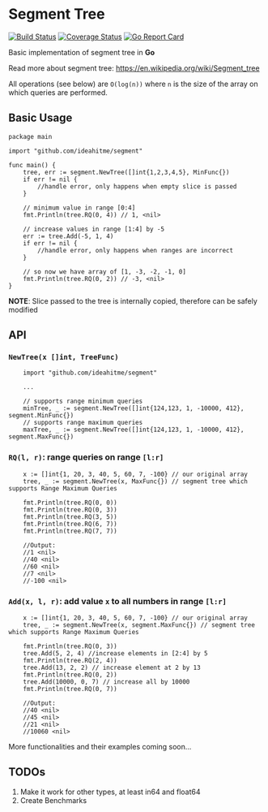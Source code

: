 # Segment Tree

[![Build Status](https://travis-ci.org/ideahitme/segment.svg?branch=master)](https://travis-ci.org/ideahitme/segment)
[![Coverage Status](https://coveralls.io/repos/github/ideahitme/segment/badge.svg?branch=master)](https://coveralls.io/github/ideahitme/segment?branch=master)
[![Go Report Card](https://goreportcard.com/badge/github.com/ideahitme/segment)](https://goreportcard.com/report/github.com/ideahitme/segment)

Basic implementation of segment tree in **Go**

Read more about segment tree: https://en.wikipedia.org/wiki/Segment_tree

All operations (see below) are `O(log(n))` where `n` is the size of the array on which queries are performed.

## Basic Usage

```
package main

import "github.com/ideahitme/segment"

func main() {
	tree, err := segment.NewTree([]int{1,2,3,4,5}, MinFunc{})
	if err != nil { 
		//handle error, only happens when empty slice is passed
	}

	// minimum value in range [0:4]
	fmt.Println(tree.RQ(0, 4)) // 1, <nil>

	// increase values in range [1:4] by -5
	err := tree.Add(-5, 1, 4)
	if err != nil { 
		//handle error, only happens when ranges are incorrect
	}

	// so now we have array of [1, -3, -2, -1, 0]
	fmt.Println(tree.RQ(0, 2)) // -3, <nil>
}

```

**NOTE**: Slice passed to the tree is internally copied, therefore can be safely modified


## API

### `NewTree(x []int, TreeFunc)`

```
	import "github.com/ideahitme/segment" 

	...

	// supports range minimum queries
	minTree, _ := segment.NewTree([]int{124,123, 1, -10000, 412}, segment.MinFunc{})
	// supports range maximum queries
	maxTree, _ := segment.NewTree([]int{124,123, 1, -10000, 412}, segment.MaxFunc{})

```

### `RQ(l, r)`: range queries on range `[l:r]`
```
	x := []int{1, 20, 3, 40, 5, 60, 7, -100} // our original array
	tree, _ := segment.NewTree(x, MaxFunc{}) // segment tree which supports Range Maximum Queries

	fmt.Println(tree.RQ(0, 0))
	fmt.Println(tree.RQ(0, 3))
	fmt.Println(tree.RQ(3, 5))
	fmt.Println(tree.RQ(6, 7))
	fmt.Println(tree.RQ(7, 7))

	//Output:
	//1 <nil>
	//40 <nil>
	//60 <nil>
	//7 <nil>
	//-100 <nil>
```

### `Add(x, l, r)`: add value `x` to all numbers in range `[l:r]`  

```
	x := []int{1, 20, 3, 40, 5, 60, 7, -100} // our original array
	tree, _ := segment.NewTree(x, segment.MaxFunc{}) // segment tree which supports Range Maximum Queries

	fmt.Println(tree.RQ(0, 3))
	tree.Add(5, 2, 4) //increase elements in [2:4] by 5
	fmt.Println(tree.RQ(2, 4))
	tree.Add(13, 2, 2) // increase element at 2 by 13
	fmt.Println(tree.RQ(0, 2))
	tree.Add(10000, 0, 7) // increase all by 10000
	fmt.Println(tree.RQ(0, 7))

	//Output:
	//40 <nil>
	//45 <nil>
	//21 <nil>
	//10060 <nil>

```

More functionalities and their examples coming soon...

## TODOs

1. Make it work for other types, at least in64 and float64
2. Create Benchmarks